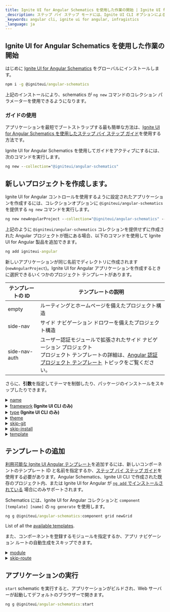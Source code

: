 ```yaml
---
title: Ignite UI for Angular Schematics を使用した作業の開始 | Ignite UI for Angular | インフラジスティックス
_description: ステップ バイ ステップ モードには、Ignite UI CLI オプションによるガイドが含まれます。
_keywords: angular cli, ignite ui for angular, infragistics
_language: ja
---
```


## Ignite UI for Angular Schematics を使用した作業の開始
はじめに [Ignite UI for Angular Schematics](https://github.com/IgniteUI/igniteui-cli/tree/master/packages/ng-schematics) をグローバルにインストールします。

```cmd
npm i -g @igniteui/angular-schematics
```
上記のインストールにより、schematics が `ng new` コマンドのコレクション パラメーターを使用できるようになります。

### ガイドの使用

アプリケーションを最短でブートストラップする最も簡単な方法は、[Ignite UI for Angular Schematics を使用したステップ バイ ステップ ガイド](step-by-step-guide-using-angular-schematics.md)を使用する方法です。 

Ignite UI for Angular Schematics を使用してガイドをアクティブにするには、次のコマンドを実行します。

```cmd
ng new --collection="@igniteui/angular-schematics"
```

## 新しいプロジェクトを作成します。

Ignite UI for Angular コントロールを使用するように設定されたアプリケーションを作成するには、コレクションオプションに `@igniteui/angular-schematics` を提供する `ng new` コマンドを実行します。

```cmd
ng new newAngularProject --collection="@igniteui/angular-schematics" --template=side-nav
```

上記のように `@igniteui/angular-schematics` コレクションを提供せずに作成された Angular プロジェクトが既にある場合、以下のコマンドを使用して Ignite UI for Angular 製品を追加できます。

```cmd
ng add igniteui-angular
```

新しいアプリケーションが同じ名前でディレクトリに作成されます (`newAngularProject`)。Ignite UI for Angular アプリケーションを作成するときに選択できるいくつかのプロジェクト テンプレートがあります。

| テンプレートの ID   | テンプレートの説明 |
| ---           | ---                  |
| empty         | ルーティングとホームページを備えたプロジェクト構造 |
| side-nav      | サイド ナビゲーション ドロワーを備えたプロジェクト構造 |
| side-nav-auth | ユーザー認証モジュールで拡張されたサイド ナビゲーション プロジェクト<br> プロジェクト テンプレートの詳細は、[Angular 認証プロジェクト テンプレート](auth-template.md) トピックをご覧ください。 |

さらに、**引数**を指定してテーマを制御したり、パッケージのインストールをスキップしたりできます。

<details>
  <summary><u>name</u></summary>
  <p>
    <code>name</code> (alias: <code>-n</code>)
  </p>
  <p>
    アプリケーションの名前。アプリケーションが同じ名前のディレクトリに作成されます。
  </p>
</details>

<details>
  <summary><u>framework</u><span align="right"><strong> (Ignite UI CLI のみ)</strong></span></summary>
  <p>
    <code>--framework</code> (alias: <code>-f</code>) <em>default value: "jquery"</em>
  </p>
  <p>
    プロジェクトの対象フレームワーク。サポートされるフレームワークは jQuery、Angular、および React です。
  </p>
</details>

<details>
  <summary><u>type</u><span align="right"><strong> (Ignite UI CLI のみ)</strong></span></summary>
  <p>
    <code>--type</code> (alias: <code>-t</code>)
  </p>
  <p>
    使用可能なプロジェクト タイプは、選択したフレームワークによって異なります。
  </p>
</details>

<details>
  <summary><u>theme</u></summary>
  <p>
    <code>--theme</code> (alias: <code>-th</code>)
  </p>
  <p>
    プロジェクト テーマ (プロジェクトの種類によって異なります)。
  </p>
</details>

<details>
  <summary><u>skip-git</u></summary>
  <p>
    <code>--skip-git</code> (alias: <code>--sg</code>)
  </p>
  <p>
    このオプションを使用すると、Git によるリポジトリの自動初期化はスキップされます。オプションを省略すると、グローバルな skipGit 構成プロパティが使用されます。
  </p>
</details>

<details>
  <summary><u>skip-install</u></summary>
  <p>
    <code>--skip-install</code> (alias: <code>--si</code>)
  </p>
  <p>
    <code>new</code> コマンドは、プロジェクトの作成時にパッケージの依存関係をインストールします。</code> このフラグを渡すと、最初のインストールがスキップされます。
  </p>
</details>

<details>
  <summary markdown='span'><u>template</u></summary>
  <p>
    <code>--template</code>
  </p>
  <p>
    特定のフレームワーク タイプに異なるプロジェクト テンプレートがある場合、このオプションを使用します。 
    現在、このオプションは、Angular igx-ts プロジェクトタイプの Ignite UI でのみ使用できます。</p>
</details>

## テンプレートの追加

[利用可能な Ignite UI Angular テンプレート](component-templates.md)を追加するには、新しいコンポーネントのテンプレート ID と名前を指定するか、[ステップ バイ ステップ ガイド](step-by-step-guide-using-cli.md#add-view)を使用する必要があります。Angular Schematics、Ignite UI CLI で作成された既存のプロジェクト内、または Ignite UI for Angular が [`ng add` でインストールされている](getting_started.md#Ignite-UI-for-Angular-のインストール) 場合にのみサポートされます。

Schematics には、Ignite UI for Angular コレクションと `component [template] [name]` の `ng generate` を使用します。

```cmd
ng g @igniteui/angular-schematics:component grid newGrid
```
List of all the [available templates](component-templates.md).

また、コンポーネントを登録するモジュールを指定するか、アプリ ナビゲーション ルートの自動生成をスキップできます。

<details>
  <summary><u>module</u></summary>
  <p>
    <code>--module</code> (alias: <code>-m</code>)
  </p>
  <p>
    <i>注: module 引数は Angular プロジェクトにのみ適用できます。</i>
  </p> 
  <p>
    新しいコンポーネントを登録するモジュールの、/src/app/ folder を基準とした module.ts ファイルのパス。
  </p>
  <code>ng g @igniteui/angular-schematics:component combo newCombo --module=myModule/myModule.module.ts</code>
  <br>
</details>

<details>
  <summary><u>skip-route</u></summary>
  <p>
    <code>--skip-route</code> (alias: <code>-srk</code>)
  </p>
  <p>
    新しいコンポーネントのアプリ ナビゲーション ルートを自動生成しません。
  </p>
</details>

## アプリケーションの実行

`start` schematic を実行すると、アプリケーションがビルドされ、Web サーバーが起動してデフォルトのブラウザーで開きます。

```cmd
ng g @igniteui/angular-schematics:start
```